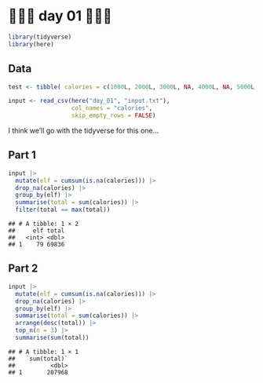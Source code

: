 🎄🎄🎄 day 01 🎄🎄🎄
================

``` r
library(tidyverse)
library(here)
```

## Data

``` r
test <- tibble( calories = c(1000L, 2000L, 3000L, NA, 4000L, NA, 5000L, 6000L, NA, 7000L, 8000L, 9000L, NA, 10000L))

input <- read_csv(here("day_01", "input.txt"),
                  col_names = "calories",
                  skip_empty_rows = FALSE)
```

I think we’ll go with the tidyverse for this one…

## Part 1

``` r
input |> 
  mutate(elf = cumsum(is.na(calories))) |> 
  drop_na(calories) |> 
  group_by(elf) |> 
  summarise(total = sum(calories)) |> 
  filter(total == max(total))
```

    ## # A tibble: 1 × 2
    ##     elf total
    ##   <int> <dbl>
    ## 1    79 69836

## Part 2

``` r
input |> 
  mutate(elf = cumsum(is.na(calories))) |> 
  drop_na(calories) |> 
  group_by(elf) |> 
  summarise(total = sum(calories)) |> 
  arrange(desc(total)) |> 
  top_n(n = 3) |> 
  summarise(sum(total))
```

    ## # A tibble: 1 × 1
    ##   `sum(total)`
    ##          <dbl>
    ## 1       207968
